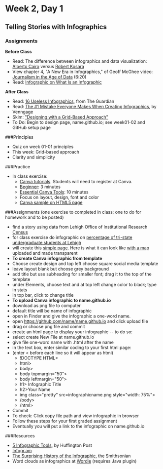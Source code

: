 # Week 2, Day 1 

## Telling Stories with Infographics

### Assignments

**Before Class**

- Read: The difference between infographics and data visualization: [Alberto Cairo](http://www.thefunctionalart.com/2014/03/infographics-to-reveal-visualizations.html) versus [Robert Kosara](https://eagereyes.org/blog/2010/the-difference-between-infographics-and-visualization)
- View chapter 4, "A New Era in Infographics," of Geoff McGhee video: [Journalism in the Age of Data](http://datajournalism.stanford.edu/) (6:20)
- Read: [Infographic on What Is an Infographic](https://www.customermagnetism.com/infographics/what-is-an-infographic/)

**After Class**

- Read: [16 Useless Infographics](http://www.theguardian.com/news/datablog/gallery/2013/aug/01/16-useless-infographics), from The Guardian
- Read: [The #1 Mistake Everyone Makes When Creating Infographics](https://venngage.com/blog/the-1-mistake-everyone-makes-when-creating-infographics/), by Venngage
- Skim: ["Designing with a Grid-Based Approach"](https://www.smashingmagazine.com/2007/04/designing-with-grid-based-approach/)
- To Do: Begin to design page, name.github.io; see week01-02 and GitHub setup page


###Principles

- Quiz on week 01-01 principles
- This week: Grid-based approach
- Clarity and simplicity

###Practice

- In class exercise:
  - [Canva tutorials](https://designschool.canva.com/tutorials/). Students will need to register at Canva. 
  - [Beginner](https://www.canva.com/design/DABt7NIMOCI/XaP1zkyMrDH-rlB7LvuB3g/edit): 3 minutes
  - [Essential Canva Tools](https://www.canva.com/design/DABruYYnUZk/KmFa2-jSqTcKj5zUT-s9Cw/edit): 10 minutes
  - Focus on layout, design, font and color
  - [Canva sample on HTML5 page](http://jacklule.github.io/pages/canva.html)

###Assignments (one exercise to completed in class; one to do for homework and to be posted)
- find a story using data from Lehigh Office of Institutional Research [Census](http://www.lehigh.edu/~oir/census.html)
- for class exercise do infographic on [percentage of tri-state undergraduate students at Lehigh](http://www.lehigh.edu/~oir/profiles/profile.htm)
- will create this [simple page](http://jacklule.github.io/pages/canvanortheast.html). Here is what it can look like [with a map](http://jacklule.github.io/pages/northeast.html) uploaded and made transparent
- **To create Canva infographic from template** 
-   Choose create design and top left choose square social media template
-   leave layout blank but choose grey background
-   add title but use subheading for smaller font; drag it to the top of the template
-   under Elements, choose text and at top left change color to black; type in stats
-   in top bar, click to change title
- **To upload Canva infographic to name.github.io**
- download as png file to computer
- default title will be name of infographic
- open in Finder and give the infographic a one-word name.
- open https://github.com/name/name.github.io and click upload file
- drag or choose png file and commit
- create an html page to display your infographic -- to do so:
- select create New File at name.github.io
- give file one-word name with .html after the name
- in the text box, enter similar coding to your first html page:
- (enter < before each line so it will appear as html)
  - !DOCTYPE HTML>
  - html>
  - body>
  - body topmargin="50">
  - body leftmargin="50">
  - h1> Infographic Title</h1>
  - h2>Your Name</h2>
  - img class="pretty" src=infographicname.png style="width: 75%">
  - /body>
  - /html>
- Commit
- To check: Click copy file path and view infographic in browser
- Follow these steps for your first graded assignment
- Eventually you will put a link to the infographic on name.github.io

###Resources
- [5 Infographic Tools](http://www.huffingtonpost.com/randy-krum/5-great-online-tools-for-_b_5964874.html), by Huffington Post
- [Infogr.am](https://infogr.am)
- [The Surprising History of the Infographic](http://www.smithsonianmag.com/history/surprising-history-infographic-180959563/?no-ist), the Smithsonian
- Word clouds as infographics at [Wordle](http://www.wordle.net/create) (requires Java plugin)

